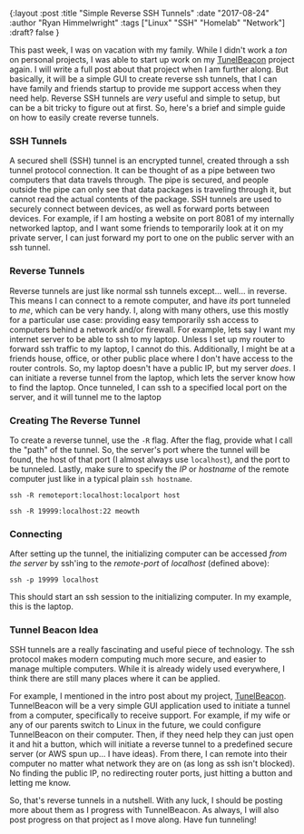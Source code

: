 {:layout :post
:title  "Simple Reverse SSH Tunnels"
:date "2017-08-24"
:author "Ryan Himmelwright"
:tags ["Linux" "SSH" "Homelab" "Network"]
:draft? false
}

This past week, I was on vacation with my family. While I didn't work a *ton* on personal projects, I was able to start up work on my [TunelBeacon](https://github.com/himmAllRight/TunnelBeacon) project again. I will write a full post about that project when I am further along. But basically, it will be a simple GUI to create reverse ssh tunnels, that I can have family and friends startup to provide me support access when they need help. Reverse SSH tunnels are *very* useful and simple to setup, but can be a bit tricky to figure out at first. So, here's a brief and simple guide on how to easily create reverse tunnels.

<!-- more -->

### SSH Tunnels

A secured shell (SSH) tunnel is an encrypted tunnel, created through a ssh tunnel protocol connection. It can be thought of as a pipe between two computers that data travels through. The pipe is secured, and people outside the pipe can only see that data packages is traveling through it, but cannot read the actual contents of the package. SSH tunnels are used to securely connect between devices, as well as forward ports between devices. For example, if I am hosting a website on port 8081 of my internally networked laptop, and I want some friends to temporarily look at it on my private server, I can just forward my port to one on the public server with an ssh tunnel.



### Reverse Tunnels

Reverse tunnels are just like normal ssh tunnels except... well... in reverse. This means I can connect to a remote computer, and have *its* port tunneled to *me*, which can be very handy. I, along with many others, use this mostly for a particular use case: providing easy temporarily ssh access to computers behind a network and/or firewall. For example, lets say I want my internet server to be able to ssh to my laptop. Unless I set up my router to forward ssh traffic to my laptop, I cannot do this. Additionally, I might be at a friends house, office, or other public place where I don't have access to the router controls. So, my laptop doesn't have a public IP, but my server *does*. I can initiate a reverse tunnel from the laptop, which lets the server know how to find the laptop. Once tunneled, I can ssh to a specified local port on the server, and it will tunnel me to the laptop


### Creating The Reverse Tunnel

To create a reverse tunnel, use the `-R` flag. After the flag, provide what I call the "path" of the tunnel. So, the server's port where the tunnel will be found, the host of that port (I almost always use `localhost`), and the port to be tunneled. Lastly, make sure to specify the *IP* or *hostname* of the remote computer just like in a typical plain `ssh hostname`.

```
ssh -R remoteport:localhost:localport host
```

```
ssh -R 19999:localhost:22 meowth
```


### Connecting

After setting up the tunnel, the initializing computer can be accessed *from the server* by ssh'ing to the *remote-port* of *localhost* (defined above):

```
ssh -p 19999 localhost
```

This should start an ssh session to the initializing computer. In my example, this is the laptop.


### Tunnel Beacon Idea

SSH tunnels are a really fascinating and useful piece of technology. The ssh protocol makes modern computing much more secure, and easier to manage multiple computers. While it is already widely used everywhere, I think there are still many places where it can be applied. 

For example, I mentioned in the intro post about my project, [TunelBeacon](https://github.com/himmAllRight/TunnelBeacon). TunnelBeacon will be a very simple GUI application used to initiate a tunnel from a computer, specifically to receive support. For example, if my wife or any of our parents switch to Linux in the future, we could configure TunnelBeacon on their computer. Then, if they need help they can just open it and hit a button, which will initiate a reverse tunnel to a predefined secure server (or AWS spun up... I have ideas). From there, I can remote into their computer no matter what network they are on (as long as ssh isn't blocked). No finding the public IP, no redirecting router ports, just hitting a button and letting me know.

So, that's reverse tunnels in a nutshell. With any luck, I should be posting more about them as I progress with TunnelBeacon. As always, I will also post progress on that project as I move along. Have fun tunneling!
